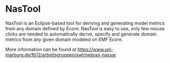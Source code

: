 # NasTool
NasTool is an Eclipse-based tool for deriving and generating model metrics from any domain defined by Ecore. NasTool is easy to use, only few mouse clicks are needed to automatically derive, specify and generate domain metrics from any given domain modeled on EMF Ecore. 

More information can be found at https://www.uni-marburg.de/fb12/arbeitsgruppen/swt/nebras-nassar
